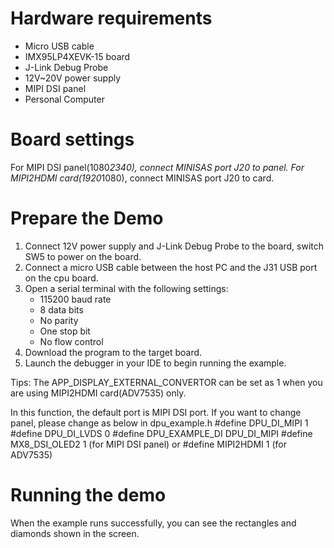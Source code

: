 Hardware requirements
=====================
- Micro USB cable
- IMX95LP4XEVK-15 board
- J-Link Debug Probe
- 12V~20V power supply
- MIPI DSI panel
- Personal Computer

Board settings
==============
For MIPI DSI panel(1080*2340), connect MINISAS port J20 to panel.
For MIPI2HDMI card(1920*1080), connect MINISAS port J20 to card.

Prepare the Demo
================
1.  Connect 12V power supply and J-Link Debug Probe to the board, switch SW5 to power on the board.
2.  Connect a micro USB cable between the host PC and the J31 USB port on the cpu board.
3.  Open a serial terminal with the following settings:
    - 115200 baud rate
    - 8 data bits
    - No parity
    - One stop bit
    - No flow control
4.  Download the program to the target board.
5.  Launch the debugger in your IDE to begin running the example.

Tips: The APP_DISPLAY_EXTERNAL_CONVERTOR can be set as 1 when you are using MIPI2HDMI card(ADV7535) only.

In this function, the default port is MIPI DSI port. If you want to change panel, please change as below in dpu_example.h
#define DPU_DI_MIPI     1
#define DPU_DI_LVDS     0
#define DPU_EXAMPLE_DI DPU_DI_MIPI
#define MX8_DSI_OLED2   1 (for MIPI DSI panel) or #define MIPI2HDMI   1 (for ADV7535)

Running the demo
================
When the example runs successfully, you can see the rectangles and diamonds
shown in the screen.
